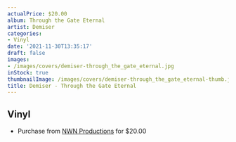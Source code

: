 ```yaml
---
actualPrice: $20.00
album: Through the Gate Eternal
artist: Demiser
categories:
- Vinyl
date: '2021-11-30T13:35:17'
draft: false
images:
- /images/covers/demiser-through_the_gate_eternal.jpg
inStock: true
thumbnailImage: /images/covers/demiser-through_the_gate_eternal-thumb.jpg
title: Demiser - Through the Gate Eternal
---
```


## Vinyl
* Purchase from [NWN Productions](http://shop.nwnprod.com/index.php?route=product/product&path=75&product_id=17626&sort=pd.name&order=ASC) for $20.00
